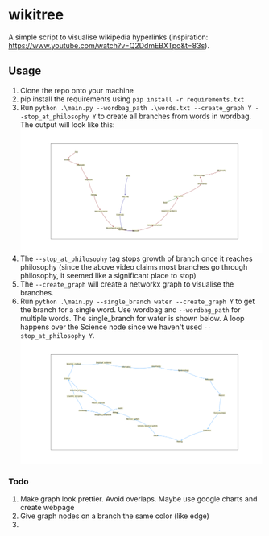 # wikitree
A simple script to visualise wikipedia hyperlinks (inspiration: https://www.youtube.com/watch?v=Q2DdmEBXTpo&t=83s). 

## Usage
1. Clone the repo onto your machine
2. pip install the requirements using `pip install -r requirements.txt`
3. Run `python .\main.py --wordbag_path .\words.txt --create_graph Y --stop_at_philosophy Y` to create all branches from words in wordbag. The output will look like this: ![alt text](https://github.com/iakash2604/wikitree/blob/master/img/multi_branch.png)
4. The `--stop_at_philosophy` tag stops growth of branch once it reaches philosophy (since the above video claims most branches go through philosophy, it seemed like a significant place to stop)
5. The `--create_graph` will create a networkx graph to visualise the branches. 
6. Run `python .\main.py --single_branch water --create_graph Y` to get the branch for a single word. Use wordbag and `--wordbag_path` for multiple words. The single_branch for water is shown below. A loop happens over the Science node since we haven't used `--stop_at_philosophy Y`. ![alt text](https://github.com/iakash2604/wikitree/blob/master/img/single_branch.png)


### Todo
1. Make graph look prettier. Avoid overlaps. Maybe use google charts and create webpage
2. Give graph nodes on a branch the same color (like edge)
3. 
